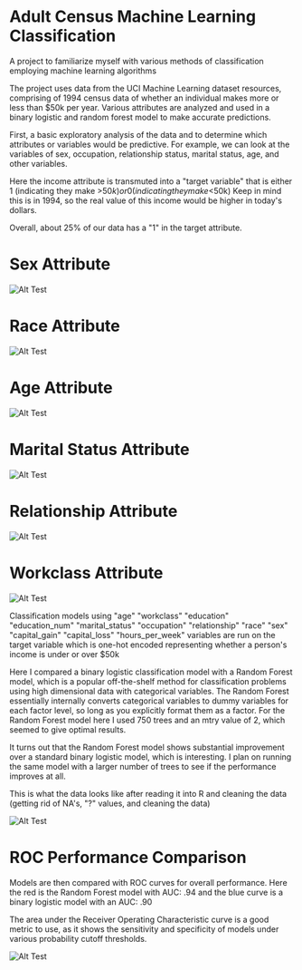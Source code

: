 # Adult Census Machine Learning Classification
A project to familiarize myself with various methods of classification employing machine learning algorithms 

The project uses data from the UCI Machine Learning dataset resources, comprising of 1994 census data of whether an individual makes more
or less than $50k per year. Various attributes are analyzed and used in a binary logistic and random forest model to make accurate predictions.

First, a basic exploratory analysis of the data and to determine which attributes or variables would be predictive. For example, we can look at the variables of sex, occupation, relationship status, marital status, age, and other variables. 

Here the income attribute is transmuted into a "target variable" that is either 1 (indicating they make >$50k) or 0 (indicating they make <$50k) Keep in mind this is in 1994, so the real value of this income would be higher in today's dollars. 

Overall, about 25% of our data has a "1" in the target attribute.

# Sex Attribute
![Alt Test](https://github.com/claytonblythe/Adult_Census_Machine_Learning_Project/blob/master/sex.png)

# Race Attribute
![Alt Test](https://github.com/claytonblythe/Adult_Census_Machine_Learning_Project/blob/master/race.png)

# Age Attribute
![Alt Test](https://github.com/claytonblythe/Adult_Census_Machine_Learning_Project/blob/master/age.png)

# Marital Status Attribute
![Alt Test](https://github.com/claytonblythe/Adult_Census_Machine_Learning_Project/blob/master/marital_status.png)

# Relationship Attribute
![Alt Test](https://github.com/claytonblythe/Adult_Census_Machine_Learning_Project/blob/master/relationship.png)

# Workclass Attribute
![Alt Test](https://github.com/claytonblythe/Adult_Census_Machine_Learning_Project/blob/master/workclass.png)


Classification models using  "age"   "workclass"  "education"      "education_num"  "marital_status"
"occupation"     "relationship"   "race"    "sex"   "capital_gain"  "capital_loss"   "hours_per_week" variables are run on the target variable which is one-hot encoded representing whether a person's income is under or over $50k

Here I compared a binary logistic classification model with a Random Forest model, which is a popular off-the-shelf method for classification problems using high dimensional data with categorical variables. The Random Forest essentially internally converts categorical variables to dummy variables for each factor level, so long as you explicitly format them as a factor. For the Random Forest model here I used 750 trees and an mtry value of 2, which seemed to give optimal results.

It turns out that the Random Forest model shows substantial improvement over a standard binary logistic model, which is interesting. I plan on running the same model with a larger number of trees to see if the performance improves at all. 

This is what the data looks like after reading it into R and cleaning the data (getting rid of NA's, "?" values, and cleaning the data)

![Alt Test](https://github.com/claytonblythe/Adult_Census_Machine_Learning_Project/blob/master/train_data.png)


# ROC Performance Comparison
Models are then compared with ROC curves for overall performance. Here the red is the Random Forest model with AUC: .94 and the blue curve is a binary logistic model with an AUC: .90

The area under the Receiver Operating Characteristic curve is a good metric to use, as it shows the sensitivity and specificity of models under various probability cutoff thresholds.

![Alt Test](https://github.com/claytonblythe/Adult_Census_Machine_Learning_Project/blob/master/ROC.png)


